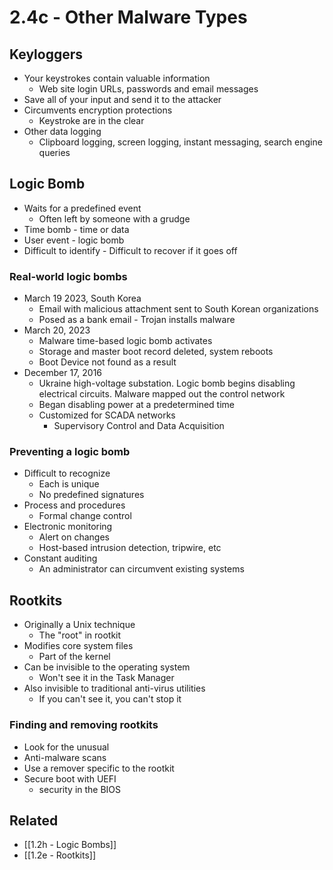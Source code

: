 # 2.4c - Other Malware Types
## Keyloggers
- Your keystrokes contain valuable information
	- Web site login URLs, passwords and email messages
- Save all of your input and send it to the attacker
- Circumvents encryption protections
	- Keystroke are in the clear
- Other data logging
	- Clipboard logging, screen logging, instant messaging, search engine queries
## Logic Bomb
- Waits for a predefined event
	- Often left by someone with a grudge
- Time bomb - time or data
- User event - logic bomb
- Difficult to identify - Difficult to recover if it goes off
### Real-world logic bombs
- March 19 2023, South Korea
	- Email with malicious attachment sent to South Korean organizations
	- Posed as a bank email - Trojan installs malware
- March 20, 2023
	- Malware time-based logic bomb activates
	- Storage and master boot record deleted, system reboots
	- Boot Device not found as a result
- December 17, 2016
	- Ukraine high-voltage substation. Logic bomb begins disabling electrical circuits. Malware mapped out the control network
	- Began disabling power at a predetermined time
	- Customized for SCADA networks
		- Supervisory Control and Data Acquisition
### Preventing a logic bomb
- Difficult to recognize
	- Each is unique
	- No predefined signatures
- Process and procedures
	- Formal change control
- Electronic monitoring
	- Alert on changes
	- Host-based intrusion detection, tripwire, etc
- Constant auditing
	- An administrator can circumvent existing systems
## Rootkits
- Originally a Unix technique
	- The "root" in rootkit
- Modifies core system files
	- Part of the kernel
- Can be invisible to the operating system
	- Won't see it in the Task Manager
- Also invisible to traditional anti-virus utilities
	- If you can't see it, you can't stop it
### Finding and removing rootkits
- Look for the unusual
- Anti-malware scans
- Use a remover specific to the rootkit
- Secure boot with UEFI
	- security in the BIOS
## Related
- [[1.2h - Logic Bombs]]
- [[1.2e - Rootkits]]
